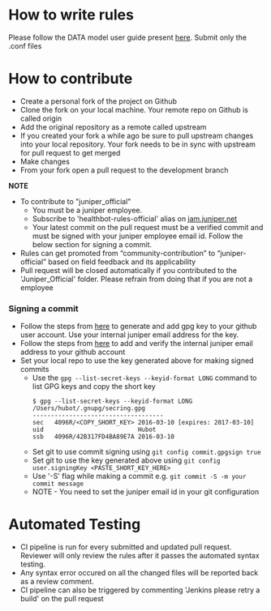 # How to write rules
Please follow the DATA model user guide present [here](https://www.juniper.net/documentation/en_US/healthbot/help/information-products/pathway-pages/topic-131332.html).
Submit only the .conf files

# How to contribute
- Create a personal fork of the project on Github
- Clone the fork on your local machine. Your remote repo on Github is called origin
- Add the original repository as a remote called upstream
- If you created your fork a while ago be sure to pull upstream changes into your local repository. Your fork needs to be in sync with upstream for pull request to get merged
- Make changes 
- From your fork open a pull request to the development branch

**NOTE**
- To contribute to "juniper_official"
  - You must be a juniper employee.
  - Subscribe to 'healthbot-rules-official' alias on [jam.juniper.net](jam.juniper.net/)
  - Your latest commit on the pull request must be a verified commit and must be signed with your juniper employee email id. Follow the below section for signing a commit.
- Rules can get promoted from “community-contribution” to “juniper-official” based on field feedback and its applicability 
- Pull request will be closed automatically if you contributed to the 'Juniper_Official' folder. Please refrain from doing that if you are not a employee

### Signing a commit
- Follow the  steps from [here](https://help.github.com/articles/generating-a-new-gpg-key/) to generate and add gpg key to your github user account. Use your internal juniper email address for the key. 
- Follow the steps from [here](https://help.github.com/articles/adding-an-email-address-to-your-github-account/) to add and verify the internal juniper email address to your github account 
- Set your local repo to use the key generated above for making signed commits
  - Use the `gpg --list-secret-keys --keyid-format LONG` command to list GPG keys and copy the short key
    ```
    $ gpg --list-secret-keys --keyid-format LONG
    /Users/hubot/.gnupg/secring.gpg
    ------------------------------------
    sec   4096R/<COPY_SHORT_KEY> 2016-03-10 [expires: 2017-03-10]
    uid                          Hubot 
    ssb   4096R/42B317FD4BA89E7A 2016-03-10
    ```
  - Set git to use commit signing using `git config commit.gpgsign true`
  - Set git to use the key generated above using `git config user.signingKey <PASTE_SHORT_KEY_HERE>`
  - Use '-S' flag while making a commit e.g. `git commit -S -m your commit message`
  - NOTE - You need to set the juniper email id in your git configuration

# Automated Testing
- CI pipeline is run for every submitted and updated pull request. Reviewer will only review the rules after it passes the automated syntax testing.
- Any syntax error occured on all the changed files will be reported back as a review comment.
- CI pipeline can also be triggered by commenting 'Jenkins please retry a build' on the pull request
